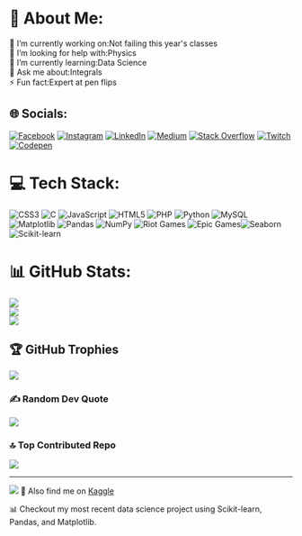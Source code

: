 # 💫 About Me:
🔭 I’m currently working on:Not  failing this year's classes<br>🤝 I’m looking for help with:Physics<br>🌱 I’m currently learning:Data Science<br>💬 Ask me about:Integrals <br>⚡ Fun fact:Expert at pen flips


## 🌐 Socials:
[![Facebook](https://img.shields.io/badge/Facebook-%231877F2.svg?logo=Facebook&logoColor=white)](https://facebook.com/TalelBoussetta) [![Instagram](https://img.shields.io/badge/Instagram-%23E4405F.svg?logo=Instagram&logoColor=white)](https://instagram.com/TalelBoussetta) [![LinkedIn](https://img.shields.io/badge/LinkedIn-%230077B5.svg?logo=linkedin&logoColor=white)](https://linkedin.com/in/TalelBoussetta) [![Medium](https://img.shields.io/badge/Medium-12100E?logo=medium&logoColor=white)](https://medium.com/@Talelboussetta) [![Stack Overflow](https://img.shields.io/badge/-Stackoverflow-FE7A16?logo=stack-overflow&logoColor=white)](https://stackoverflow.com/users/TalelBoussetta) [![Twitch](https://img.shields.io/badge/Twitch-%239146FF.svg?logo=Twitch&logoColor=white)](https://twitch.tv/fontsnice) [![Codepen](https://img.shields.io/badge/Codepen-000000?style=for-the-badge&logo=codepen&logoColor=white)](https://codepen.io/TalelBoussetta) 

# 💻 Tech Stack:
![CSS3](https://img.shields.io/badge/css3-%231572B6.svg?style=for-the-badge&logo=css3&logoColor=white) ![C](https://img.shields.io/badge/c-%2300599C.svg?style=for-the-badge&logo=c&logoColor=white) ![JavaScript](https://img.shields.io/badge/javascript-%23323330.svg?style=for-the-badge&logo=javascript&logoColor=%23F7DF1E) ![HTML5](https://img.shields.io/badge/html5-%23E34F26.svg?style=for-the-badge&logo=html5&logoColor=white) ![PHP](https://img.shields.io/badge/php-%23777BB4.svg?style=for-the-badge&logo=php&logoColor=white) ![Python](https://img.shields.io/badge/python-3670A0?style=for-the-badge&logo=python&logoColor=ffdd54) ![MySQL](https://img.shields.io/badge/mysql-4479A1.svg?style=for-the-badge&logo=mysql&logoColor=white) ![Matplotlib](https://img.shields.io/badge/Matplotlib-%23ffffff.svg?style=for-the-badge&logo=Matplotlib&logoColor=black) ![Pandas](https://img.shields.io/badge/pandas-%23150458.svg?style=for-the-badge&logo=pandas&logoColor=white) ![NumPy](https://img.shields.io/badge/numpy-%23013243.svg?style=for-the-badge&logo=numpy&logoColor=white) ![Riot Games](https://img.shields.io/badge/riotgames-D32936.svg?style=for-the-badge&logo=riotgames&logoColor=white) ![Epic Games](https://img.shields.io/badge/epicgames-%23313131.svg?style=for-the-badge&logo=epicgames&logoColor=white)![Seaborn](https://img.shields.io/badge/Seaborn-3776AB?style=for-the-badge&logo=seaborn&logoColor=white)
![Scikit-learn](https://img.shields.io/badge/Scikit--learn-F7931E?style=for-the-badge&logo=scikit-learn&logoColor=white)

# 📊 GitHub Stats:
![](https://github-readme-stats.vercel.app/api?username=talelboussetta&theme=dark&hide_border=false&include_all_commits=false&count_private=false)<br/>
![](https://github-readme-streak-stats.herokuapp.com/?user=talelboussetta&theme=dark&hide_border=false)<br/>
![](https://github-readme-stats.vercel.app/api/top-langs/?username=talelboussetta&theme=dark&hide_border=false&include_all_commits=false&count_private=[false&layout=compact)

## 🏆 GitHub Trophies
![](https://github-profile-trophy.vercel.app/?username=talelboussetta&theme=radical&no-frame=false&no-bg=true&margin-w=4)

### ✍️ Random Dev Quote
![](https://quotes-github-readme.vercel.app/api?type=horizontal&theme=radical)

### 🔝 Top Contributed Repo
![](https://github-contributor-stats.vercel.app/api?username=talelboussetta&limit=5&theme=dark&combine_all_yearly_contributions=true)

---
[![](https://visitcount.itsvg.in/api?id=talelboussetta&icon=0&color=0)](https://visitcount.itsvg.in)
🔗 Also find me on [Kaggle]([(https://www.kaggle.com/talelboussetta)])

📊 Checkout my most recent data science project using Scikit-learn, Pandas, and Matplotlib.


<!-- Proudly created with GPRM ( https://gprm.itsvg.in ) -->
